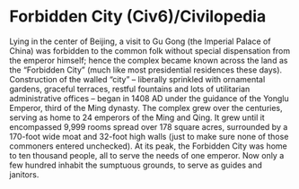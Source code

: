 # Forbidden City (Civ6)/Civilopedia

Lying in the center of Beijing, a visit to Gu Gong (the Imperial Palace of China) was forbidden to the common folk without special dispensation from the emperor himself; hence the complex became known across the land as the “Forbidden City” (much like most presidential residences these days). Construction of the walled “city” – liberally sprinkled with ornamental gardens, graceful terraces, restful fountains and lots of utilitarian administrative offices – began in 1408 AD under the guidance of the Yonglu Emperor, third of the Ming dynasty. The complex grew over the centuries, serving as home to 24 emperors of the Ming and Qing. It grew until it encompassed 9,999 rooms spread over 178 square acres, surrounded by a 170-foot wide moat and 32-foot high walls (just to make sure none of those commoners entered unchecked). At its peak, the Forbidden City was home to ten thousand people, all to serve the needs of one emperor. Now only a few hundred inhabit the sumptuous grounds, to serve as guides and janitors.